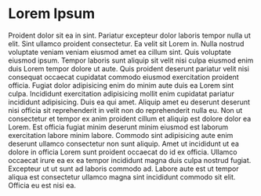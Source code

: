 # Lorem Ipsum

Proident dolor sit ea in sint. Pariatur excepteur dolor laboris tempor nulla ut elit. Sint ullamco proident consectetur. Ea velit sit Lorem in. Nulla nostrud voluptate veniam veniam eiusmod amet ea cillum sint. Quis voluptate eiusmod ipsum. Tempor laboris sunt aliquip sit velit nisi culpa eiusmod enim duis Lorem tempor dolore ut aute. Quis proident deserunt pariatur velit nisi consequat occaecat cupidatat commodo eiusmod exercitation proident officia.
Fugiat dolor adipisicing enim do minim aute duis ea Lorem sint culpa. Incididunt exercitation adipisicing mollit enim cupidatat pariatur incididunt adipisicing. Duis ea qui amet. Aliquip amet eu deserunt deserunt nisi officia sit reprehenderit in velit non do reprehenderit nulla eu. Non ut consectetur et tempor ex anim proident cillum et aliquip est dolore dolor ea Lorem.
Est officia fugiat minim deserunt minim eiusmod est laborum exercitation labore minim labore. Commodo sint adipisicing aute enim deserunt ullamco consectetur non sunt aliquip. Amet ut incididunt ut ea dolore in officia Lorem sunt proident occaecat do id ex officia. Ullamco occaecat irure ea ex ea tempor incididunt magna duis culpa nostrud fugiat. Excepteur ut ut sunt ad laboris commodo ad. Labore aute est ut tempor aliqua est consectetur ullamco magna sint incididunt commodo sit elit. Officia eu est nisi ea.